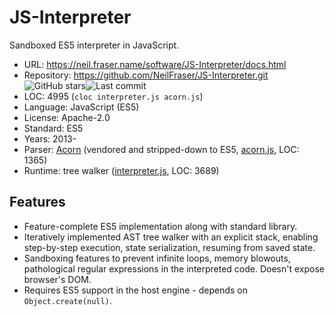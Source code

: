 # JS-Interpreter

Sandboxed ES5 interpreter in JavaScript.

* URL:        https://neil.fraser.name/software/JS-Interpreter/docs.html
* Repository: https://github.com/NeilFraser/JS-Interpreter.git <img src="https://img.shields.io/github/stars/NeilFraser/JS-Interpreter?label=&style=flat-square" alt="GitHub stars" title="GitHub stars"><img src="https://img.shields.io/github/last-commit/NeilFraser/JS-Interpreter?label=&style=flat-square" alt="Last commit" title="Last commit">
* LOC:        4995 (`cloc interpreter.js acorn.js`)
* Language:   JavaScript (ES5)
* License:    Apache-2.0
* Standard:   ES5
* Years:      2013-
* Parser:     [Acorn](acorn.md) (vendored and stripped-down to ES5, [acorn.js](https://github.com/NeilFraser/JS-Interpreter/blob/master/acorn.js), LOC: 1365)
* Runtime:    tree walker ([interpreter.js](https://github.com/NeilFraser/JS-Interpreter/blob/master/interpreter.js), LOC: 3689)

## Features

* Feature-complete ES5 implementation along with standard library.
* Iteratively implemented AST tree walker with an explicit stack,
  enabling step-by-step execution, state serialization,
  resuming from saved state.
* Sandboxing features to prevent infinite loops, memory blowouts,
  pathological regular expressions in the interpreted code.
  Doesn't expose browser's DOM.
* Requires ES5 support in the host engine - depends on `Object.create(null)`.
